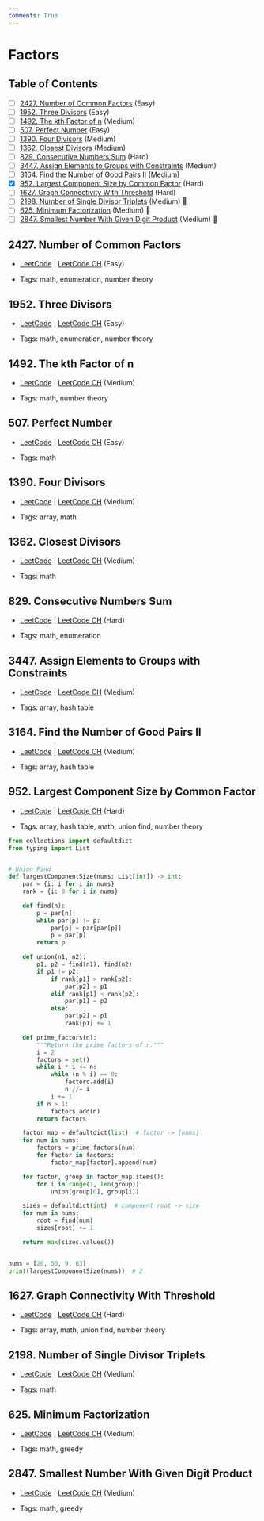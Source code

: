 ```yaml
---
comments: True
---
```


# Factors

## Table of Contents

- [ ] [2427. Number of Common Factors](https://leetcode.cn/problems/number-of-common-factors/) (Easy)
- [ ] [1952. Three Divisors](https://leetcode.cn/problems/three-divisors/) (Easy)
- [ ] [1492. The kth Factor of n](https://leetcode.cn/problems/the-kth-factor-of-n/) (Medium)
- [ ] [507. Perfect Number](https://leetcode.cn/problems/perfect-number/) (Easy)
- [ ] [1390. Four Divisors](https://leetcode.cn/problems/four-divisors/) (Medium)
- [ ] [1362. Closest Divisors](https://leetcode.cn/problems/closest-divisors/) (Medium)
- [ ] [829. Consecutive Numbers Sum](https://leetcode.cn/problems/consecutive-numbers-sum/) (Hard)
- [ ] [3447. Assign Elements to Groups with Constraints](https://leetcode.cn/problems/assign-elements-to-groups-with-constraints/) (Medium)
- [ ] [3164. Find the Number of Good Pairs II](https://leetcode.cn/problems/find-the-number-of-good-pairs-ii/) (Medium)
- [x] [952. Largest Component Size by Common Factor](https://leetcode.cn/problems/largest-component-size-by-common-factor/) (Hard)
- [ ] [1627. Graph Connectivity With Threshold](https://leetcode.cn/problems/graph-connectivity-with-threshold/) (Hard)
- [ ] [2198. Number of Single Divisor Triplets](https://leetcode.cn/problems/number-of-single-divisor-triplets/) (Medium) 👑
- [ ] [625. Minimum Factorization](https://leetcode.cn/problems/minimum-factorization/) (Medium) 👑
- [ ] [2847. Smallest Number With Given Digit Product](https://leetcode.cn/problems/smallest-number-with-given-digit-product/) (Medium) 👑

## 2427. Number of Common Factors

-   [LeetCode](https://leetcode.com/problems/number-of-common-factors/) | [LeetCode CH](https://leetcode.cn/problems/number-of-common-factors/) (Easy)

-   Tags: math, enumeration, number theory
## 1952. Three Divisors

-   [LeetCode](https://leetcode.com/problems/three-divisors/) | [LeetCode CH](https://leetcode.cn/problems/three-divisors/) (Easy)

-   Tags: math, enumeration, number theory
## 1492. The kth Factor of n

-   [LeetCode](https://leetcode.com/problems/the-kth-factor-of-n/) | [LeetCode CH](https://leetcode.cn/problems/the-kth-factor-of-n/) (Medium)

-   Tags: math, number theory
## 507. Perfect Number

-   [LeetCode](https://leetcode.com/problems/perfect-number/) | [LeetCode CH](https://leetcode.cn/problems/perfect-number/) (Easy)

-   Tags: math
## 1390. Four Divisors

-   [LeetCode](https://leetcode.com/problems/four-divisors/) | [LeetCode CH](https://leetcode.cn/problems/four-divisors/) (Medium)

-   Tags: array, math
## 1362. Closest Divisors

-   [LeetCode](https://leetcode.com/problems/closest-divisors/) | [LeetCode CH](https://leetcode.cn/problems/closest-divisors/) (Medium)

-   Tags: math
## 829. Consecutive Numbers Sum

-   [LeetCode](https://leetcode.com/problems/consecutive-numbers-sum/) | [LeetCode CH](https://leetcode.cn/problems/consecutive-numbers-sum/) (Hard)

-   Tags: math, enumeration
## 3447. Assign Elements to Groups with Constraints

-   [LeetCode](https://leetcode.com/problems/assign-elements-to-groups-with-constraints/) | [LeetCode CH](https://leetcode.cn/problems/assign-elements-to-groups-with-constraints/) (Medium)

-   Tags: array, hash table
## 3164. Find the Number of Good Pairs II

-   [LeetCode](https://leetcode.com/problems/find-the-number-of-good-pairs-ii/) | [LeetCode CH](https://leetcode.cn/problems/find-the-number-of-good-pairs-ii/) (Medium)

-   Tags: array, hash table
## 952. Largest Component Size by Common Factor

-   [LeetCode](https://leetcode.com/problems/largest-component-size-by-common-factor/) | [LeetCode CH](https://leetcode.cn/problems/largest-component-size-by-common-factor/) (Hard)

-   Tags: array, hash table, math, union find, number theory

```python title="952. Largest Component Size by Common Factor - Python Solution"
from collections import defaultdict
from typing import List


# Union Find
def largestComponentSize(nums: List[int]) -> int:
    par = {i: i for i in nums}
    rank = {i: 0 for i in nums}

    def find(n):
        p = par[n]
        while par[p] != p:
            par[p] = par[par[p]]
            p = par[p]
        return p

    def union(n1, n2):
        p1, p2 = find(n1), find(n2)
        if p1 != p2:
            if rank[p1] > rank[p2]:
                par[p2] = p1
            elif rank[p1] < rank[p2]:
                par[p1] = p2
            else:
                par[p2] = p1
                rank[p1] += 1

    def prime_factors(n):
        """Return the prime factors of n."""
        i = 2
        factors = set()
        while i * i <= n:
            while (n % i) == 0:
                factors.add(i)
                n //= i
            i += 1
        if n > 1:
            factors.add(n)
        return factors

    factor_map = defaultdict(list)  # factor -> [nums]
    for num in nums:
        factors = prime_factors(num)
        for factor in factors:
            factor_map[factor].append(num)

    for factor, group in factor_map.items():
        for i in range(1, len(group)):
            union(group[0], group[i])

    sizes = defaultdict(int)  # component root -> size
    for num in nums:
        root = find(num)
        sizes[root] += 1

    return max(sizes.values())


nums = [20, 50, 9, 63]
print(largestComponentSize(nums))  # 2

```

## 1627. Graph Connectivity With Threshold

-   [LeetCode](https://leetcode.com/problems/graph-connectivity-with-threshold/) | [LeetCode CH](https://leetcode.cn/problems/graph-connectivity-with-threshold/) (Hard)

-   Tags: array, math, union find, number theory
## 2198. Number of Single Divisor Triplets

-   [LeetCode](https://leetcode.com/problems/number-of-single-divisor-triplets/) | [LeetCode CH](https://leetcode.cn/problems/number-of-single-divisor-triplets/) (Medium)

-   Tags: math
## 625. Minimum Factorization

-   [LeetCode](https://leetcode.com/problems/minimum-factorization/) | [LeetCode CH](https://leetcode.cn/problems/minimum-factorization/) (Medium)

-   Tags: math, greedy
## 2847. Smallest Number With Given Digit Product

-   [LeetCode](https://leetcode.com/problems/smallest-number-with-given-digit-product/) | [LeetCode CH](https://leetcode.cn/problems/smallest-number-with-given-digit-product/) (Medium)

-   Tags: math, greedy
